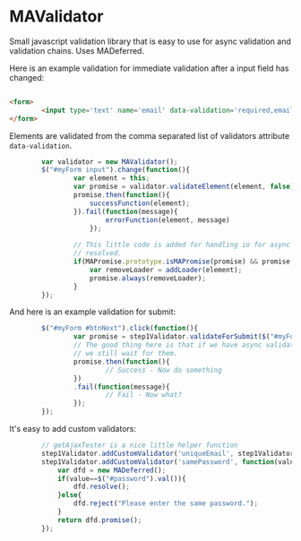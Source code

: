 MAValidator
===========

Small javascript validation library that is easy to use for async validation and validation chains. Uses MADeferred.

Here is an example validation for immediate validation after a input field has changed:
```html

<form>
        <input type='text' name='email' data-validation='required,email'/>
</form>
```
Elements are validated from the comma separated list of validators attribute ```data-validation```.
```javascript
        var validator = new MAValidator();
        $("#myForm input").change(function(){
                var element = this;
                var promise = validator.validateElement(element, false);
                promise.then(function(){
                    successFunction(element);
                }).fail(function(message){
                        errorFunction(element, message)
                    });
                    
                // This little code is added for handling io for async validation, that is if the returned promise isn't
                // resolved.
                if(MAPromise.prototype.isMAPromise(promise) && promise.deferredObject.state == promise.deferredObject.states.unknown){
                    var removeLoader = addLoader(element);
                    promise.always(removeLoader);
                }
        });
```
And here is an example validation for submit:
```javascript
        $("#myForm #btnNext").click(function(){
                var promise = step1Validator.validateForSubmit($("#myForm input"));
                // The good thing here is that if we have async validations to be made,
                // we still wait for them.
                promise.then(function(){
                        // Success - Now do something
                })
                .fail(function(message){
                        // Fail - Now what?
                });
        });
```

It's easy to add custom validators:
```javascript
        // getAjaxTester is a nice little helper function
        step1Validator.addCustomValidator('uniqueEmail', step1Validator.getAjaxTester('email', {format:'raw', field:'email'}, '/api/checkUniqueEmail.php'));
        step1Validator.addCustomValidator('samePassword', function(value){
            var dfd = new MADeferred();
            if(value==$("#password").val()){
                dfd.resolve();
            }else{
                dfd.reject("Please enter the same password.");
            }
            return dfd.promise();
        });
```
